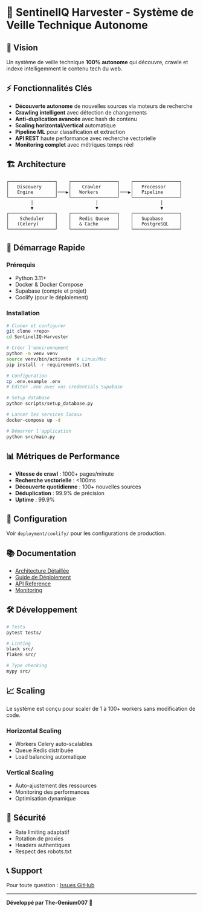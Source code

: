 # 🤖 SentinelIQ Harvester - Système de Veille Technique Autonome

## 🎯 Vision
Un système de veille technique **100% autonome** qui découvre, crawle et indexe intelligemment le contenu tech du web.

## ⚡ Fonctionnalités Clés

- **Découverte autonome** de nouvelles sources via moteurs de recherche
- **Crawling intelligent** avec détection de changements
- **Anti-duplication avancée** avec hash de contenu
- **Scaling horizontal/vertical** automatique
- **Pipeline ML** pour classification et extraction
- **API REST** haute performance avec recherche vectorielle
- **Monitoring complet** avec métriques temps réel

## 🏗️ Architecture

```
┌─────────────────┐    ┌─────────────────┐    ┌─────────────────┐
│   Discovery     │    │    Crawler      │    │   Processor     │
│   Engine        │───▶│   Workers       │───▶│   Pipeline      │
└─────────────────┘    └─────────────────┘    └─────────────────┘
         │                       │                       │
         ▼                       ▼                       ▼
┌─────────────────┐    ┌─────────────────┐    ┌─────────────────┐
│    Scheduler    │    │   Redis Queue   │    │   Supabase      │
│   (Celery)      │    │   & Cache       │    │   PostgreSQL    │
└─────────────────┘    └─────────────────┘    └─────────────────┘
```

## 🚀 Démarrage Rapide

### Prérequis
- Python 3.11+
- Docker & Docker Compose
- Supabase (compte et projet)
- Coolify (pour le déploiement)

### Installation

```bash
# Cloner et configurer
git clone <repo>
cd SentinelIQ-Harvester

# Créer l'environnement
python -m venv venv
source venv/bin/activate  # Linux/Mac
pip install -r requirements.txt

# Configuration
cp .env.example .env
# Éditer .env avec vos credentials Supabase

# Setup database
python scripts/setup_database.py

# Lancer les services locaux
docker-compose up -d

# Démarrer l'application
python src/main.py
```

## 📊 Métriques de Performance

- **Vitesse de crawl** : 1000+ pages/minute
- **Recherche vectorielle** : <100ms
- **Découverte quotidienne** : 100+ nouvelles sources
- **Déduplication** : 99.9% de précision
- **Uptime** : 99.9%

## 🔧 Configuration

Voir `deployment/coolify/` pour les configurations de production.

## 📚 Documentation

- [Architecture Détaillée](docs/architecture.md)
- [Guide de Déploiement](docs/deployment.md)
- [API Reference](docs/api.md)
- [Monitoring](docs/monitoring.md)

## 🛠️ Développement

```bash
# Tests
pytest tests/

# Linting
black src/
flake8 src/

# Type checking
mypy src/
```

## 📈 Scaling

Le système est conçu pour scaler de 1 à 100+ workers sans modification de code.

### Horizontal Scaling
- Workers Celery auto-scalables
- Queue Redis distribuée
- Load balancing automatique

### Vertical Scaling
- Auto-ajustement des ressources
- Monitoring des performances
- Optimisation dynamique

## 🔐 Sécurité

- Rate limiting adaptatif
- Rotation de proxies
- Headers authentiques
- Respect des robots.txt

## 📞 Support

Pour toute question : [Issues GitHub](link)

---

**Développé par The-Genium007** 🚀
